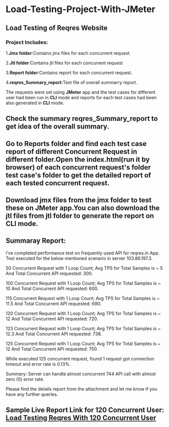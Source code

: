 # Load-Testing-Project-With-JMeter

## Load Testing of Reqres Website

### Project Includes:

1.**Jmx folder**:Contains jmx files for each concurrent request.

2.**Jtl folder**:Contains jtl files for each concurrent request

3.**Report folder**:Contains report for each concurrent request.

4.**reqres_Summary_report**:Text file of overall summarry report.


The requests were set using **JMeter** app and the test cases for different user had been run  in **CLI** mode and reports for each test cases had been also generated in
**CLI** mode.

## Check the summary reqres_Summary_report to get idea of the overall summary.

## Go to Reports folder and find each test case report of different Concurrent Request in different folder.Open the index.html(run it by browser) of each concurrent request's folder  test case's folder to get the detailed report of each tested concurrent request.

## Download jmx files from the jmx folder to test these on JMeter app.You can also download the jtl files from jtl folder to generate the report on CLI mode.

## Summaray Report:

I’ve completed performance test on frequently used API for reqres.in App. 
Test executed for the below mentioned scenario in server 103.86.197.3. 

50 Concurrent Request with 1 Loop Count; Avg TPS for Total Samples is ~ 5 And Total Concurrent API requested: 300.

100 Concurrent Request with 1 Loop Count; Avg TPS for Total Samples is ~ 10 And Total Concurrent API requested: 600.

115 Concurrent Request with 1 Loop Count; Avg TPS for Total Samples is ~ 11.5 And Total Concurrent API requested: 690.

120 Concurrent Request with 1 Loop Count; Avg TPS for Total Samples is ~ 12 And Total Concurrent API requested: 720.

123 Concurrent Request with 1 Loop Count; Avg TPS for Total Samples is ~ 12.3 And Total Concurrent API requested: 738.

125 Concurrent Request with 1 Loop Count; Avg TPS for Total Samples is ~ 12 And Total Concurrent API requested: 750.



While executed 125 concurrent request, found  1 request got connection timeout and error rate is 0.13%. 

Summary: Server can handle almost concurrent 744 API call with almost zero (0) error rate.

Please find the details report from the attachment and  let me know if you have any further queries. 

## Sample Live Report Link for 120 Concurrent User:  [Load Testing Reqres With 120 Concurrent User](https://mahruf044.github.io/LoadTestingReqres120/)
